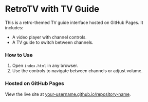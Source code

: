 # RetroTV with TV Guide

This is a retro-themed TV guide interface hosted on GitHub Pages. It includes:

- A video player with channel controls.
- A TV guide to switch between channels.

### How to Use
1. Open `index.html` in any browser.
2. Use the controls to navigate between channels or adjust volume.

### Hosted on GitHub Pages
View the live site at [your-username.github.io/repository-name](https://your-username.github.io/repository-name).
